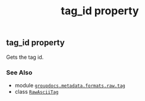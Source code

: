 ﻿---
title: tag_id property
second_title: GroupDocs.Metadata for Python via .NET API References
description: 
type: docs
url: /python-net/groupdocs.metadata.formats.raw.tag/rawasciitag/tag_id/
is_root: false
weight: 60
---

## tag_id property


Gets the tag id.

### See Also
* module [`groupdocs.metadata.formats.raw.tag`](../../)
* class [`RawAsciiTag`](/metadata/python-net/groupdocs.metadata.formats.raw.tag/rawasciitag)
